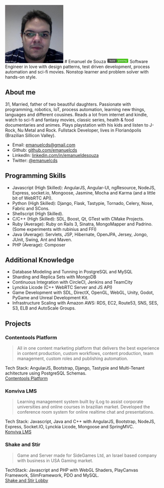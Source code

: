 <img src="avatar.jpg" width="190" height="190">
# Emanuel de Souza <img src="build_passing.png" width="70" height="15">
Software Engineer in love with design patterns, test driven development, process automation and sci-fi movies. Nonstop learner and problem solver with hands-on style.

## About me
31, Married, father of two beautiful daughters. Passionate with programming, robotics, IoT, process automation, learning new things, languages and different cousines. Reads a lot from internet and kindle, watch to sci-fi and fantasy movies, classic series, health & food documentaries and animes. Plays playstation with his kids and listen to J-Rock, Nu Metal and Rock.
Fullstack Developer, lives in Florianópolis (Brazilian Sillicon Valley).

* Email: [emanuelcds@gmail.com](mailto:emanuelcds@gmail.com)
* Github: [github.com/emanuelcds](http://github.com/emanuelcds)
* LinkedIn: [linkedin.com/in/emanueldesouza](https://www.linkedin.com/in/emanueldesouza)
* Twitter: [@emanuelcds](http://twitter.com/emanuelcds)

## Programming Skills
* Javascript (High Skilled): AngularJS, Angular-UI, ngResource, NodeJS, Express, socket.io, Mongoose, Jasmine, Mocha and Karma (and a little bit of WebRTC API).
* Python (High Skilled): Django, Flask, Tastypie, Tornado, Celery, Nose, Fabric and SCons.
* Shellscript (High Skilled).
* C/C++ (High Skilled): SDL, Boost, Qt, GTest with CMake Projects.
* Ruby (Average): Ruby on Rails 3, Sinatra, MongoMapper and Padrino. (Some experiments with rubinius and FFI)
* Java (Average): Servlets, JSP, Hibernate, OpenJPA, Jersey, Jongo, JUnit, Swing, Ant and Maven.
* PHP (Average): Composer

## Additional Knowledge
* Database Modeling and Tunning in PostgreSQL and MySQL
* Sharding and Replica Sets with MongoDB
* Continuous Integration with CircleCI, Jenkins and TeamCity
* Lynckia Licode (C++ WebRTC Server and JS API)
* Game Development with SDL, DirectX, OpenGL, WebGL, Unity, Godot, PyGame and Unreal Development Kit.
* Infrastructure Scaling with Amazon AWS: RDS, EC2, Route53, SNS, SES, S3, ELB and AutoScale Groups.

## Projects

### Contentools Platform
> All in one content marketing platform that delivers the best experience in content production, custom workflows, content production, team management, custom roles
> and publishing automation.  

Tech Stack: AngularJS, Bootstrap, Django, Tastypie and Multi-Tenant achitecture using PostgreSQL Schemas.  
[Contentools Platform](https://go.contentools.com/signup)

### Konviva LMS
> Learning management system built by iLog to assist corporate universities and online courses in brazilian market. Developed the conference room system for online realtime chat and presentations.  

Tech Stack: Javascript, Java and C++ with AngularJS, Bootstrap, NodeJS, Express, Socket.IO, Lynckia Licode, Mongoose and SpringMVC.  
[Konviva LMS](http://konviva.com.br)

### Shake and Stir
> Game and Server made for SideGames Ltd, an Israel based company with business in USA Gaming market.  

TechStack: Javascript and PHP with WebGL Shaders, PlayCanvas Framework, SlimFramework, PDO and MySQL.  
[Shake and Stir Lobby](http://www.sidegamesltd.com/games/lobby.php)
